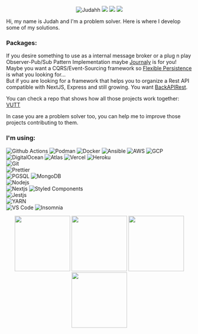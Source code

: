 <p align="center">
<img src="https://komarev.com/ghpvc/?username=Judahh&color=000000&style=flat-square" alt="Judahh" />
<a href="https://www.linkedin.com/in/judah-holanda/" target="_blank"><img src="https://img.shields.io/badge/-Judah%20Holanda-0E0E0E?style=flat-square&logo=Linkedin&logoColor=white&link=https://www.linkedin.com/in/judah-holanda/"/></a>
<a href="mailto:judahholanda7@gmail.com"><img src="https://img.shields.io/badge/-judahholanda7@gmail.com-0E0E0E?style=flat-square&logo=Gmail&logoColor=white&link=mailto:judahholanda7@gmail.com"/></a>
<a href="https://github.com/Judahh"><img src="https://img.shields.io/github/followers/Judahh?label=follow&color=000000&style=social"/></a>
</p>
Hi, my name is Judah and I'm a problem solver. Here is where I develop some of my solutions.
<br/>
<h3>Packages:</h3>
If you desire something to use as a internal message broker or a plug n play Observer-Pub/Sub Pattern Implementation maybe <a href="https://github.com/Judahh/journaly">Journaly</a> is for you!<br/>
Maybe you want a CQRS/Event-Sourcing framework so <a href="https://github.com/Judahh/flexiblePersistence">Flexible Persistence</a> is what you looking for...<br/>
But if you are looking for a framework that helps you to organize a Rest API compatible with NextJS, Express and still growing. You want <a href="https://github.com/Judahh/backAPIRest">BackAPIRest</a>.<br/>

You can check a repo that shows how all those projects work together: <a href="https://github.com/Judahh/VUTT">VUTT</a><br/>

In case you are a problem solver too, you can help me to improve those projects contributing to them. 

<h3>I'm using:</h3>
<p>
  <img alt="Github Actions" src="https://img.shields.io/badge/-Github_Actions-000000?style=flat-square&logo=github-actions&logoColor=white" />
  <img alt="Podman" src="https://img.shields.io/badge/-Podman-892ca0?style=flat-square&logo=podman&logoColor=white" />
  <img alt="Docker" src="https://img.shields.io/badge/-Docker-46a2f1?style=flat-square&logo=docker&logoColor=white" />
  <img alt="Ansible" src="https://img.shields.io/badge/-Ansible-000000?style=flat-square&logo=ansible&logoColor=white" />
  <img alt="AWS" src="https://img.shields.io/badge/-AWS-ec7211?style=flat-square&logo=amazon&logoColor=white" />
  <img alt="GCP" src="https://img.shields.io/badge/-Google_Cloud_Platform-1a73e8?style=flat-square&logo=google-cloud&logoColor=white" />
  <img alt="DigitalOcean" src="https://img.shields.io/badge/-Digital_Ocean-1a73e8?style=flat-square&logo=digitalocean&logoColor=white" />
  <img alt="Atlas" src="https://img.shields.io/badge/-Atlas-13aa52?style=flat-square&logo=mongodb&logoColor=white" />
  <img alt="Vercel" src="https://img.shields.io/badge/-Vercel-000000?style=flat-square&logo=vercel&logoColor=white" />
  <img alt="Heroku" src="https://img.shields.io/badge/-Heroku-430098?style=flat-square&logo=heroku&logoColor=white" />
  <br/>
  <img alt="Git" src="https://img.shields.io/badge/-Git-F05032?style=flat-square&logo=git&logoColor=white" />
  <br/>
  <!--<img alt="NPM" src="https://img.shields.io/badge/-NPM-CB3837?style=flat-square&logo=npm&logoColor=white" />-->
  <img alt="Prettier" src="https://img.shields.io/badge/-Prettier-F7B93E?style=flat-square&logo=prettier&logoColor=white" />
  <br/>
  <img alt="PGSQL" src="https://img.shields.io/badge/-PGSQL-336791?style=flat-square&logo=postgresql&logoColor=white" />
  <img alt="MongoDB" src="https://img.shields.io/badge/-MongoDB-13aa52?style=flat-square&logo=mongodb&logoColor=white" />
  <br/>
  <img alt="Nodejs" src="https://img.shields.io/badge/-Nodejs-43853d?style=flat-square&logo=Node.js&logoColor=white" />
  <br/>
  <img alt="Nextjs" src="https://img.shields.io/badge/-Nextjs-000000?style=flat-square&logo=Next.js&logoColor=white" />
  <img alt="Styled Components" src="https://img.shields.io/badge/-Styled_Components-db7092?style=flat-square&logo=styled-components&logoColor=white" />
  <br/>
  <img alt="Jestjs" src="https://img.shields.io/badge/-Jestjs-c21325?style=flat-square&logo=Jest&logoColor=white" />
  <br/>
  <img alt="YARN" src="https://img.shields.io/badge/-Yarn-2188b6?style=flat-square&logo=yarn&logoColor=white" />
  <br/>
  <img alt="VS Code" src="https://img.shields.io/badge/-VS_Code-0066b8?style=flat-square&logo=visualstudiocode&logoColor=white" />
  <img alt="Insomnia" src="https://img.shields.io/badge/-Insomnia-5849BE?style=flat-square&logo=insomnia&logoColor=white" />
</p>

<p align="center">
  <img height="150em" src="https://github-readme-stats.vercel.app/api?username=Judahh&show_icons=true&include_all_commits=true&count_private=true&hide=issues,prs"/>
  <img height="150em" src="https://github-readme-stats.vercel.app/api/top-langs/?username=Judahh&layout=compact&langs_count=10&hide=assembly,c,javascript,postscript,livescript,pascal,html,css,d,objective-c,arduino,lex,php,makefile,cmake,yacc,plpgsql,tsql,tcl,processing,apacheconf,perl,elixir"/>
  <img height="150em" src="https://activity-graph.herokuapp.com/graph?username=Judahh&theme=minimal"/>
  <img height="150em" src="https://streak-stats.demolab.com/?user=Judahh"/>
  <!-- <img height="150em" src="[https://streak-stats.demolab.com/?user=Judahh](https://github-readme-stats.vercel.app/api/wakatime?username=Judahh)"/> -->
</p>
